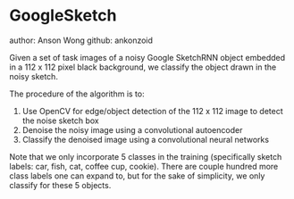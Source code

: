 # GoogleSketch 

author: Anson Wong 
github: ankonzoid

Given a set of task images of a noisy Google SketchRNN object embedded in a 112 x 112 pixel black background, we classify the object drawn in the noisy sketch.

The procedure of the algorithm is to:

1) Use OpenCV for edge/object detection of the 112 x 112 image to detect the noise sketch box
2) Denoise the noisy image using a convolutional autoencoder
3) Classify the denoised image using a convolutional neural networks

Note that we only incorporate 5 classes in the training (specifically sketch labels: car, fish, cat, coffee cup, cookie). There are couple hundred more class labels one can expand to, but for the sake of simplicity, we only classify for these 5 objects.

